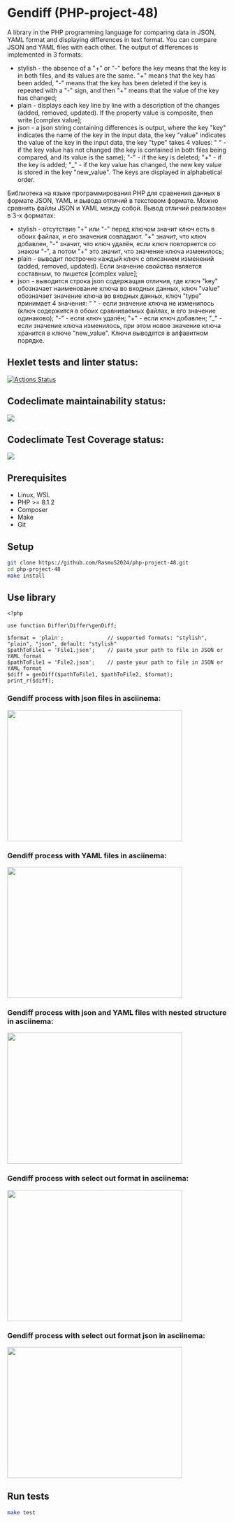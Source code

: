 # Gendiff (PHP-project-48)
A library in the PHP programming language for comparing data in JSON, YAML format and displaying differences in text format. You can compare JSON and YAML files with each other.
The output of differences is implemented in 3 formats: 
 * stylish - the absence of a "+" or "-" before the key means that the key is in both files, and its values are the same. "+" means that the key has been added, "-" means that the key has been deleted if the key is repeated with a "-" sign, and then "+" means that the value of the key has changed; 
 * plain - displays each key line by line with a description of the changes (added, removed, updated). If the property value is composite, then write [complex value];
 * json - a json string containing differences is output, where the key "key" indicates the name of the key in the input data, the key "value" indicates the value of the key in the input data, the key "type" takes 4 values:
	" " - if the key value has not changed (the key is contained in both files being compared, and its value is the same);
	"-" - if the key is deleted;
 	"+" - if the key is added;
 	"\_" - if the key value has changed, the new key value is stored in the key "new_value".
The keys are displayed in alphabetical order.

Библиотека на языке программирования PHP для сравнения данных в формате JSON, YAML и вывода отличий в текстовом формате. Можно сравнить файлы JSON и YAML между собой.
Вывод отличий реализован в 3-х форматах: 
 * stylish - отсутствие "+" или "-" перед ключом значит ключ есть в обоих файлах, и его значения совпадают. "+" значит, что ключ добавлен, "-" значит, что ключ удалён, если ключ повторяется со знаком "-", а потом "+" это значит, что значение ключа изменилось; 
 * plain - выводит построчно каждый ключ с описанием изменений (added, removed, updated). Если значение свойства является составным, то пишется [complex value];
 * json - выводится строка json содержащая отличия, где ключ "key" обозначает наименование ключа во входных данных, ключ "value" обозначает значение ключа во входных данных, ключ "type" принимает 4 значения: 
 	" " - если значение ключа не изменилось (ключ содержится в обоих сравниваемых файлах, и его значение одинаково);
 	"-" - если ключ удалён;
 	"+" - если ключ добавлен;
 	"\_" - если значение ключа изменилось, при этом новое значение ключа хранится в ключе "new_value".
Ключи выводятся в алфавитном порядке.

## Hexlet tests and linter status:
[![Actions Status](https://github.com/RasmuS2024/php-project-48/actions/workflows/hexlet-check.yml/badge.svg)](https://github.com/RasmuS2024/php-project-48/actions)
## Codeclimate maintainability status:
<a href="https://codeclimate.com/github/RasmuS2024/php-project-48/maintainability"><img src="https://api.codeclimate.com/v1/badges/dd978260caa754e3367b/maintainability" /></a>
## Codeclimate Test Coverage status:
<a href="https://codeclimate.com/github/RasmuS2024/php-project-48/test_coverage"><img src="https://api.codeclimate.com/v1/badges/dd978260caa754e3367b/test_coverage" /></a>

## Prerequisites
* Linux, WSL
* PHP >= 8.1.2
* Composer
* Make
* Git

## Setup
```bash
git clone https://github.com/RasmuS2024/php-project-48.git
cd php-project-48
make install
```

## Use library
```
<?php

use function Differ\Differ\genDiff;

$format = 'plain'; 				// supported formats: "stylish", "plain", "json", default: "stylish"
$pathToFile1 = 'File1.json';	// paste your path to file in JSON or YAML format
$pathToFile1 = 'File2.json';	// paste your path to file in JSON or YAML format
$diff = genDiff($pathToFile1, $pathToFile2, $format);
print_r($diff);
```

### Gendiff process with json files in asciinema:
<a href="https://asciinema.org/a/sajdPQG2NqP2Ky51Kyp4SDpBp" target="_blank"><img src="https://asciinema.org/a/sajdPQG2NqP2Ky51Kyp4SDpBp.svg" width="400" height="300" /></a>
### Gendiff process with YAML files in asciinema:
<a href="https://asciinema.org/a/rV1BXXmxURj3LKG9UDLQcDJvi" target="_blank"><img src="https://asciinema.org/a/rV1BXXmxURj3LKG9UDLQcDJvi.svg" width="400" height="300" /></a>

### Gendiff process with json and YAML files with nested structure in asciinema:
<a href="https://asciinema.org/a/nUzyU01TNMRxl5NX8fDdVE54V" target="_blank"><img src="https://asciinema.org/a/nUzyU01TNMRxl5NX8fDdVE54V.svg" width="400" height="300" /></a>

### Gendiff process with select out format in asciinema:
<a href="https://asciinema.org/a/82H9oUqEatG1FHpbsW9dhUKGH" target="_blank"><img src="https://asciinema.org/a/82H9oUqEatG1FHpbsW9dhUKGH.svg" width="400" height="300" /></a>

### Gendiff process with select out format json in asciinema:
<a href="https://asciinema.org/a/McHUa58ngK5ocggDtiF20BxJ0" target="_blank"><img src="https://asciinema.org/a/McHUa58ngK5ocggDtiF20BxJ0.svg" width="400" height="300" /></a>

## Run tests
```sh
make test
```